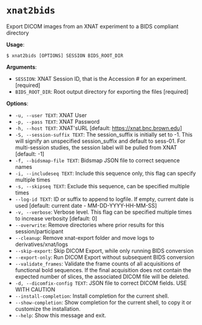 # `xnat2bids`

Export DICOM images from an XNAT experiment to a BIDS compliant directory

**Usage**:

```console
$ xnat2bids [OPTIONS] SESSION BIDS_ROOT_DIR
```

**Arguments**:

* `SESSION`: XNAT Session ID, that is the Accession # for an experiment.  [required]
* `BIDS_ROOT_DIR`: Root output directory for exporting the files  [required]

**Options**:

* `-u, --user TEXT`: XNAT User
* `-p, --pass TEXT`: XNAT Password
* `-h, --host TEXT`: XNAT&#x27;sURL  [default: https://xnat.bnc.brown.edu]
* `-S, --session-suffix TEXT`: The session_suffix is initially set to -1.              This will signify an unspecified session_suffix and default to sess-01.              For multi-session studies, the session label will be pulled from XNAT  [default: -1]
* `-f, --bidsmap-file TEXT`: Bidsmap JSON file to correct sequence names
* `-i, --includeseq TEXT`: Include this sequence only, this flag can specify multiple times
* `-s, --skipseq TEXT`: Exclude this sequence, can be specified multiple times
* `--log-id TEXT`: ID or suffix to append to logfile. If empty, current date is used  [default: current date - MM-DD-YYYY-HH-MM-SS]
* `-v, --verbose`: Verbose level. This flag can be specified multiple times to increase verbosity  [default: 0]
* `--overwrite`: Remove directories where prior results for this session/participant
* `--cleanup`: Remove xnat-export folder and move logs to derivatives/xnat/logs
* `--skip-export`: Skip DICOM Export, while only running BIDS conversion
* `--export-only`: Run DICOM Export without subsequent BIDS conversion
* `--validate_frames`: Validate the frame counts of all acquisitions of functional bold sequences. If the final acquisition does not contain the expected number of slices, the associated DICOM file will be deleted.
* `-d, --dicomfix-config TEXT`: JSON file to correct DICOM fields. USE WITH CAUTION
* `--install-completion`: Install completion for the current shell.
* `--show-completion`: Show completion for the current shell, to copy it or customize the installation.
* `--help`: Show this message and exit.
